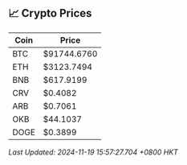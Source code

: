 ## 📈 Crypto Prices

| Coin | Price |
| ---- | ----- |
| BTC | $91744.6760 |
| ETH | $3123.7494 |
| BNB | $617.9199 |
| CRV | $0.4082 |
| ARB | $0.7061 |
| OKB | $44.1037 |
| DOGE | $0.3899 |

_Last Updated: 2024-11-19 15:57:27.704 +0800 HKT_